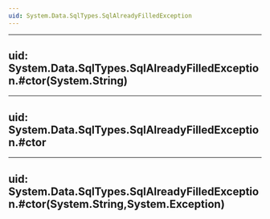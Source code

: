 ```yaml
---
uid: System.Data.SqlTypes.SqlAlreadyFilledException
---
```


---
uid: System.Data.SqlTypes.SqlAlreadyFilledException.#ctor(System.String)
---

---
uid: System.Data.SqlTypes.SqlAlreadyFilledException.#ctor
---

---
uid: System.Data.SqlTypes.SqlAlreadyFilledException.#ctor(System.String,System.Exception)
---
